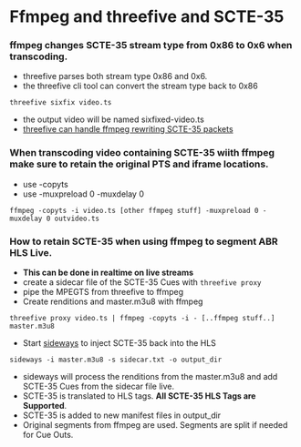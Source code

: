# Ffmpeg and threefive and SCTE-35

### ffmpeg changes SCTE-35 stream type from 0x86 to 0x6 when transcoding.
* threefive parses both stream type 0x86 and 0x6.
* the threefive cli tool can convert the stream type back to 0x86 
```rebol
threefive sixfix video.ts
```
* the output video will be named sixfixed-video.ts
* [threefive can handle ffmpeg rewriting SCTE-35 packets](https://github.com/futzu/SCTE-35/blob/master/ffrewrite.md)    
### When transcoding video containing SCTE-35 wiith ffmpeg make sure to retain the original PTS and iframe locations.
* use -copyts
* use -muxpreload 0 -muxdelay 0
```rebol
ffmpeg -copyts -i video.ts [other ffmpeg stuff] -muxpreload 0 -muxdelay 0 outvideo.ts
```

### How to retain SCTE-35 when using ffmpeg to segment ABR HLS Live. 
* __This can be done in realtime on live streams__
* create a sidecar file of the SCTE-35 Cues with `threefive proxy`
* pipe the MPEGTS from threefive to ffmpeg
* Create renditions and master.m3u8 with ffmpeg

```smalltalk
threefive proxy video.ts | ffmpeg -copyts -i - [..ffmpeg stuff..] master.m3u8
```

* Start  [sideways](https://github.com/futzu/sideways) to inject SCTE-35 back into the HLS

```smalltalk
sideways -i master.m3u8 -s sidecar.txt -o output_dir
```
* sideways will process the renditions from the master.m3u8 and add SCTE-35 Cues from the sidecar file live.
*  SCTE-35 is translated to HLS tags. __All SCTE-35 HLS Tags are Supported__. 
*  SCTE-35 is added to new manifest files in output_dir
*  Original segments from ffmpeg are used. Segments are split if needed for Cue Outs. 
